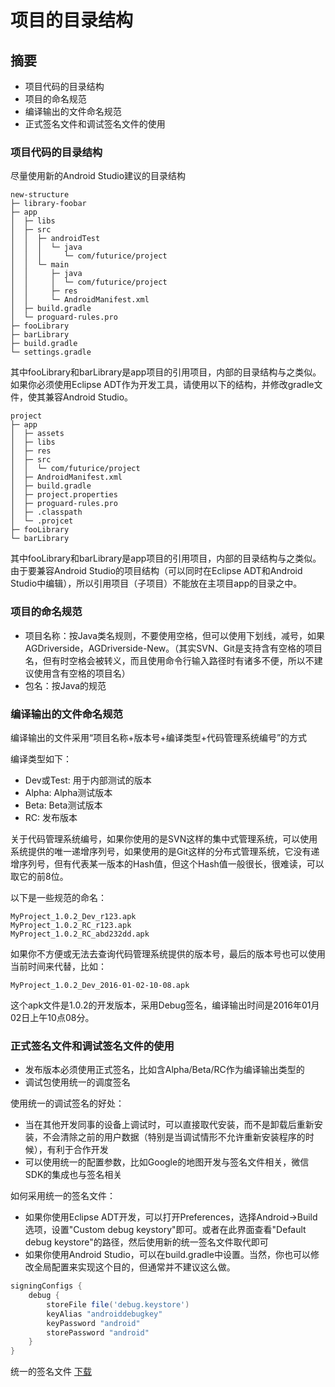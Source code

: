 # 项目的目录结构

## 摘要
* 项目代码的目录结构
* 项目的命名规范
* 编译输出的文件命名规范
* 正式签名文件和调试签名文件的使用

### 项目代码的目录结构

尽量使用新的Android Studio建议的目录结构

```
new-structure
├─ library-foobar
├─ app
│  ├─ libs
│  ├─ src
│  │  ├─ androidTest
│  │  │  └─ java
│  │  │     └─ com/futurice/project
│  │  └─ main
│  │     ├─ java
│  │     │  └─ com/futurice/project
│  │     ├─ res
│  │     └─ AndroidManifest.xml
│  ├─ build.gradle
│  └─ proguard-rules.pro
├─ fooLibrary
├─ barLibrary
├─ build.gradle
└─ settings.gradle
```

其中fooLibrary和barLibrary是app项目的引用项目，内部的目录结构与之类似。如果你必须使用Eclipse ADT作为开发工具，请使用以下的结构，并修改gradle文件，使其兼容Android Studio。

```
project
├─ app
│  ├─ assets
│  ├─ libs
│  ├─ res
│  ├─ src
│  │  └─ com/futurice/project
│  ├─ AndroidManifest.xml
│  ├─ build.gradle
│  ├─ project.properties
│  ├─ proguard-rules.pro
│  ├─ .classpath
│  └─ .projcet
├─ fooLibrary
└─ barLibrary
```

其中fooLibrary和barLibrary是app项目的引用项目，内部的目录结构与之类似。由于要兼容Android Studio的项目结构（可以同时在Eclipse ADT和Android Studio中编辑），所以引用项目（子项目）不能放在主项目app的目录之中。

### 项目的命名规范
- 项目名称：按Java类名规则，不要使用空格，但可以使用下划线，减号，如果AGDriverside，AGDriverside-New。（其实SVN、Git是支持含有空格的项目名，但有时空格会被转义，而且使用命令行输入路径时有诸多不便，所以不建议使用含有空格的项目名）
- 包名：按Java的规范

### 编译输出的文件命名规范
编译输出的文件采用“项目名称+版本号+编译类型+代码管理系统编号”的方式

编译类型如下：

- Dev或Test: 用于内部测试的版本
- Alpha: Alpha测试版本
- Beta: Beta测试版本
- RC: 发布版本

关于代码管理系统编号，如果你使用的是SVN这样的集中式管理系统，可以使用系统提供的唯一递增序列号，如果使用的是Git这样的分布式管理系统，它没有递增序列号，但有代表某一版本的Hash值，但这个Hash值一般很长，很难读，可以取它的前8位。

以下是一些规范的命名：

```
MyProject_1.0.2_Dev_r123.apk
MyProject_1.0.2_RC_r123.apk
MyProject_1.0.2_RC_abd232dd.apk
```

如果你不方便或无法去查询代码管理系统提供的版本号，最后的版本号也可以使用当前时间来代替，比如：

```
MyProject_1.0.2_Dev_2016-01-02-10-08.apk
```

这个apk文件是1.0.2的开发版本，采用Debug签名，编译输出时间是2016年01月02日上午10点08分。

### 正式签名文件和调试签名文件的使用

- 发布版本必须使用正式签名，比如含Alpha/Beta/RC作为编译输出类型的
- 调试包使用统一的调度签名

使用统一的调试签名的好处：

- 当在其他开发同事的设备上调试时，可以直接取代安装，而不是卸载后重新安装，不会清除之前的用户数据（特别是当调试情形不允许重新安装程序的时候），有利于合作开发
- 可以使用统一的配置参数，比如Google的地图开发与签名文件相关，微信SDK的集成也与签名相关

如何采用统一的签名文件：

- 如果你使用Eclipse ADT开发，可以打开Preferences，选择Android->Build选项，设置"Custom debug keystory"即可。或者在此界面查看"Default debug keystore"的路径，然后使用新的统一签名文件取代即可
- 如果你使用Android Studio，可以在build.gradle中设置。当然，你也可以修改全局配置来实现这个目的，但通常并不建议这么做。

```groovy
signingConfigs {
	debug {
		storeFile file('debug.keystore')
		keyAlias "androiddebugkey"
		keyPassword "android"
		storePassword "android"
	}
}
```

统一的签名文件 [下载](debug.keystore)

